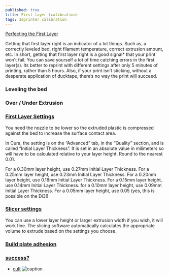 ```yaml
---
published: true
title: First layer (calibration)
tags: 3dprinter calibration
---
```

[Perfecting the First Layer](https://www.3dhubs.com/talk/t/perfecting-the-first-layer-tips-and-tricks/1075)

Getting that first layer right is an indicator of a lot things. Such as, a correctly leveled bed, right filament temperature, correct extrusion amount, etc. In short, getting that first layer right is a good signal* that your print won’t fail. You can save yourself a lot of time catching errors in the first layer(s). Its better to reprint with different settings after only 5 minutes of printing, rather than 5 hours. Also, if your print isn’t sticking, without a desperate application of ducktape, there’s no way the print will succeed.

### Leveling the bed

### Over / Under Extrusion

### [First Layer Settings](https://3dprinterwiki.info/tips/first-layer-settings/)

You need the nozzle to be lower so the extruded plastic is compressed against the bed to increase the surface contact area.

In Cura, the setting is on the “Advanced” tab, in the “Quality” section, and is called “Initial Layer Thickness”. It is set in an absolute value in milimeters so will have to be calculated relative to your layer height. Round to the nearest 0.01.

For a 0.30mm layer height, use 0.27mm Initial Layer Thickness.
For a 0.25mm layer height, use 0.23mm Initial Layer Thickness.
For a 0.20mm layer height, use 0.18mm Initial Layer Thickness.
For a 0.15mm layer height, use 0.14mm Initial Layer Thickness.
for a 0.10mm layer height, use 0.09mm Initial Layer Thickness.
For a 0.05mm layer height, use 0.05 (yes, this is possible on the Di3!)

### [Slicer settings](https://reprap.org/wiki/Triffid_Hunter%27s_Calibration_Guide#Slicer_settings)

You can use a lower layer height or larger extrusion width if you wish, it will work fine. The slicing software automatically calculates the appropriate volume to extrude based on the settings you choose.

### [Build plate adhesion](https://ultimaker.com/en/resources/257-build-plate-adhesion-how-to-get-your-print-to-stick-to-the-build-plate)

### [success?](https://ultimaker.com/en/resources/21330-what-does-a-successful-first-layer-look-like)

- [cult](https://cults3d.com/fr/blog/articles/6-facteurs-premi%C3%A8re-couche-impression3d-parfaite)
![caption](https://files.cults3d.com/uploads/blog/image/image/1704/prusa.jpg)

